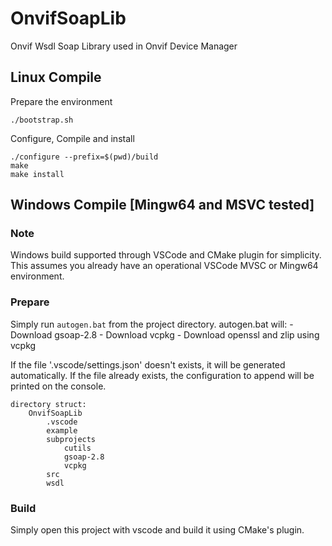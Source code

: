# OnvifSoapLib
Onvif Wsdl Soap Library used in Onvif Device Manager

## Linux Compile
Prepare the environment
```shell
./bootstrap.sh
```

Configure, Compile and install
```shell
./configure --prefix=$(pwd)/build
make
make install
```

## Windows Compile [Mingw64 and MSVC tested]
### Note
Windows build supported through VSCode and CMake plugin for simplicity.
This assumes you already have an operational VSCode MVSC or Mingw64 environment.

### Prepare
Simply run `autogen.bat` from the project directory.
autogen.bat will:
    - Download gsoap-2.8
    - Download vcpkg
    - Download openssl and zlip using vcpkg

If the file '.vscode/settings.json' doesn't exists, it will be generated automatically.
If the file already exists, the configuration to append will be printed on the console.

```
directory struct:  
    OnvifSoapLib  
        .vscode
        example
        subprojects
            cutils
            gsoap-2.8
            vcpkg  
        src  
        wsdl  
```
### Build
Simply open this project with vscode and build it using CMake's plugin.
